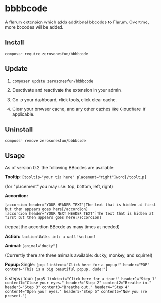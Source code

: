 # bbbbcode

A flarum extension which adds additional bbcodes to Flarum. Overtime, more bbcodes will be added.

## Install

`composer require zerosonesfun/bbbbcode`

## Update

1) `composer update zerosonesfun/bbbbcode`

2) Deactivate and reactivate the extension in your admin.

3) Go to your dashboard, click tools, click clear cache.

4) Clear your browser cache, and any other caches like Cloudflare, if applicable.

## Uninstall

`composer remove zerosonesfun/bbbbcode`

## Usage

As of version 0.2, the following BBcodes are available:

**Tooltip:** 
`[tooltip="your tip here" placement="right"]word[/tooltip]`

(for "placement" you may use: top, bottom, left, right)

**Accordion:**
~~~
[accordion header="YOUR HEADER TEXT"]The text that is hidden at first but then appears goes here[/accordion]
[accordion header="YOUR NEXT HEADER TEXT"]The text that is hidden at first but then appears goes here[/accordion]
~~~

(repeat the accordion BBcode as many times as needed)

**Action:** 
`[action]Walks into a wall[/action]`

**Animal:** 
`[animal="ducky"]`

(Currently there are three animals available: ducky, monkey, and squirrel)

**Popup:** 
Single:
`[pop linktext="Click here for a popup!" header="POP" content="This is a big beautiful popup, dude!"]`

5 steps / tour:
`[pop5 linktext="Click here for a tour!" header1="Step 1" content1="Close your eyes." header2="Step 2" content2="Breathe in." header3="Step 3" content3="Breathe out." header4="Step 4" content4="Open your eyes." header5="Step 5" content5="Now you are present."]`

